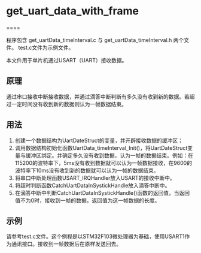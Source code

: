 # get_uart_data_with_frame
====

程序包含 get_uartData_timeInterval.c 与 get_uartData_timeInterval.h 两个文件。
test.c文件为示例文件。

本文件用于单片机通过USART（UART）接收数据。

## 原理

通过串口接收中断接收数据，并通过滴答中断判断有多久没有收到新的数据。若超过一定时间没有收到新的数据则认为一帧数据结束。

## 用法

1. 创建一个数据结构为UartDateStruct的变量，并开辟接收数据的缓冲区；
2. 调用数据结构初始化函数UartData_timeInterval_Init()，将UartDateStruct变量与缓冲区绑定。并确定多久没有收到数据，认为一帧的数据结束。例如：在115200的波特率下，5ms没有收到数据就可以认为一帧数据接收，在9600的波特率下10ms没有收到新的数据就可以认为一帧的数据结束。
3. 将串口中断处理函数USART_IRQHandler放入USART的接收中断中。
4. 将超时判断函数CatchUartDataInSystickHandle放入滴答中断中。
5. 在滴答中断中判断CatchUartDataInSystickHandle()函数的返回值，当返回值不为0时，接收到一帧的数据，返回值为这一帧数据的长度。

## 示例

请参考test.c文件。这个例程是以STM32F103微处理器为基础，使用USART1作为通讯接口。接收到一帧数据后在原样发送回去。
